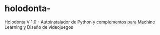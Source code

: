 # holodonta-
Holodonta V 1.0 - Autoinstalador de Python y complementos para Machine Learning y Diseño de videojuegos
